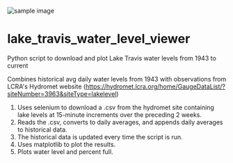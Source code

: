 ![sample image](https://raw.githubusercontent.com/bthaman/lake_travis_water_level_viewer/master/sample_plots/water_level.png)
# lake_travis_water_level_viewer
Python script to download and plot Lake Travis water levels from 1943 to current

Combines historical avg daily water levels from 1943 with observations from LCRA's Hydromet website (https://hydromet.lcra.org/home/GaugeDataList/?siteNumber=3963&siteType=lakelevel)

1. Uses selenium to download a .csv from the hydromet site containing lake levels at 15-minute increments over the preceding 2 weeks.
2. Reads the .csv, converts to daily averages, and appends daily averages to historical data.
3. The historical data is updated every time the script is run.
4. Uses matplotlib to plot the results.
5. Plots water level and percent full. 

